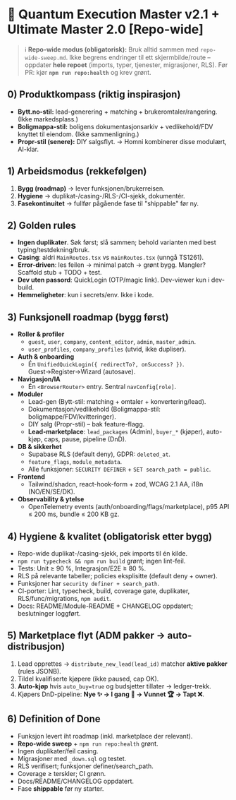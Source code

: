# 🚀 Quantum Execution Master v2.1 + Ultimate Master 2.0 [Repo-wide]

> ℹ️ **Repo-wide modus (obligatorisk):** Bruk alltid sammen med `repo-wide-sweep.md`. Ikke begrens endringer til ett skjermbilde/route – oppdater **hele repoet** (imports, typer, tjenester, migrasjoner, RLS). Før PR: kjør **`npm run repo:health`** og krev grønt.

## 0) Produktkompass (riktig inspirasjon)
- **Bytt.no-stil:** lead-generering + matching + brukeromtaler/rangering. (Ikke markedsplass.)
- **Boligmappa-stil:** boligens dokumentasjonsarkiv + vedlikehold/FDV knyttet til eiendom. (Ikke sammenligning.)
- **Propr-stil (senere):** DIY salgsflyt.
→ Homni kombinerer disse modulært, AI-klar.

## 1) Arbeidsmodus (rekkefølgen)
1) **Bygg (roadmap)** → lever funksjonen/brukerreisen.
2) **Hygiene** → duplikat-/casing-/RLS-/CI-sjekk, dokumentér.
3) **Fasekontinuitet** → fullfør pågående fase til "shippable" før ny.

## 2) Golden rules
- **Ingen duplikater**. Søk først; slå sammen; behold varianten med best typing/testdekning/bruk.
- **Casing**: aldri `MainRoutes.tsx` vs `mainRoutes.tsx` (unngå TS1261).
- **Error-driven**: les feilen → minimal patch → grønt bygg. Mangler? Scaffold stub + TODO + test.
- **Dev uten passord**: QuickLogin (OTP/magic link). Dev-viewer kun i dev-build.
- **Hemmeligheter**: kun i secrets/env. Ikke i kode.

## 3) Funksjonell roadmap (bygg først)
- **Roller & profiler**
  - `guest`, `user`, `company`, `content_editor`, `admin`, `master_admin`.
  - `user_profiles`, `company_profiles` (utvid, ikke dupliser).
- **Auth & onboarding**
  - Én `UnifiedQuickLogin({ redirectTo?, onSuccess? })`. Guest→Register→Wizard (autosave).
- **Navigasjon/IA**
  - Én `<BrowserRouter>` entry. Sentral `navConfig[role]`.
- **Moduler**
  - Lead-gen (Bytt-stil: matching + omtaler + konvertering/lead).
  - Dokumentasjon/vedlikehold (Boligmappa-stil: boligmappe/FDV/kvitteringer).
  - DIY salg (Propr-stil) – bak feature-flagg.
  - **Lead-marketplace**: `lead_packages` (Admin), `buyer_*` (kjøper), auto-kjøp, caps, pause, pipeline (DnD).
- **DB & sikkerhet**
  - Supabase RLS (default deny), GDPR: `deleted_at`.
  - `feature_flags`, `module_metadata`.
  - Alle funksjoner: `SECURITY DEFINER` + `SET search_path = public`.
- **Frontend**
  - Tailwind/shadcn, react-hook-form + zod, WCAG 2.1 AA, i18n (NO/EN/SE/DK).
- **Observability & ytelse**
  - OpenTelemetry events (auth/onboarding/flags/marketplace), p95 API ≤ 200 ms, bundle ≤ 200 KB gz.

## 4) Hygiene & kvalitet (obligatorisk etter bygg)
- Repo-wide duplikat-/casing-sjekk, pek imports til én kilde.
- `npm run typecheck && npm run build` grønt; ingen lint-feil.
- Tests: Unit ≥ 90 %, Integrasjon/E2E ≥ 80 %.
- RLS på relevante tabeller; policies eksplisitte (default deny + owner).
- Funksjoner har `security definer + search_path`.
- CI-porter: Lint, typecheck, build, coverage gate, duplikater, RLS/func/migrations, `npm audit`.
- Docs: README/Module-README + CHANGELOG oppdatert; beslutninger loggført.

## 5) Marketplace flyt (ADM pakker → auto-distribusjon)
1) Lead opprettes → `distribute_new_lead(lead_id)` matcher **aktive pakker** (rules JSONB).
2) Tildel kvalifiserte kjøpere (ikke paused, cap OK).
3) **Auto-kjøp** hvis `auto_buy=true` og budsjetter tillater → ledger-trekk.
4) Kjøpers DnD-pipeline: **Nye ✨ → I gang 🚀 → Vunnet 🏆 → Tapt ❌**.

## 6) Definition of Done
- Funksjon levert iht roadmap (inkl. marketplace der relevant).
- **Repo-wide sweep** + `npm run repo:health` grønt.
- Ingen duplikater/feil casing.
- Migrasjoner med `_down.sql` og testet.
- RLS verifisert; funksjoner definer/search_path.
- Coverage ≥ terskler; CI grønn.
- Docs/README/CHANGELOG oppdatert.
- Fase **shippable** før ny starter.